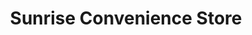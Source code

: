 ---
title: "Sunrise Convenience Store"
url: /harrison/sunrise-convenience-store-north-clare-avenue/
shop: convenience
---